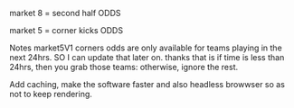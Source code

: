 market 8 = second half ODDS

market 5 = corner kicks ODDS

Notes
market5V1 corners odds are only available for teams playing in the next 24hrs. SO I can update that later on.
thanks
that is if time is less than 24hrs, then you grab those teams: otherwise,  ignore the rest.

Add caching, make the software faster and also headless browwser so as not to keep rendering.

